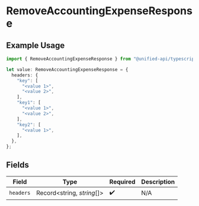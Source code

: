 # RemoveAccountingExpenseResponse

## Example Usage

```typescript
import { RemoveAccountingExpenseResponse } from "@unified-api/typescript-sdk/sdk/models/operations";

let value: RemoveAccountingExpenseResponse = {
  headers: {
    "key": [
      "<value 1>",
      "<value 2>",
    ],
    "key1": [
      "<value 1>",
      "<value 2>",
    ],
    "key2": [
      "<value 1>",
    ],
  },
};
```

## Fields

| Field                      | Type                       | Required                   | Description                |
| -------------------------- | -------------------------- | -------------------------- | -------------------------- |
| `headers`                  | Record<string, *string*[]> | :heavy_check_mark:         | N/A                        |